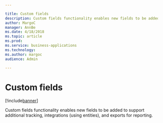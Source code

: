 ```yaml
---

title: Custom fields
description: Custom fields functionality enables new fields to be added to support additional tracking, integrations (using entities), and exports for reporting.
author: MargoC
manager: AnnBe
ms.date: 4/18/2018
ms.topic: article
ms.prod: 
ms.service: business-applications
ms.technology: 
ms.author: margoc
audience: Admin

---
```

#  Custom fields




[!include[banner](../../../includes/banner.md)]

Custom fields functionality enables new fields to be added to support additional
tracking, integrations (using entities), and exports for reporting.
